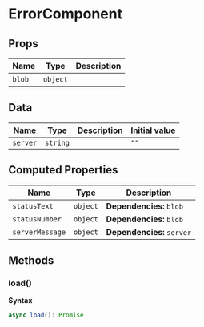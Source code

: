 # ErrorComponent

## Props

| Name   | Type     | Description |
| ------ | -------- | ----------- |
| `blob` | `object` | &nbsp;      |

## Data

| Name     | Type     | Description | Initial value |
| -------- | -------- | ----------- | ------------- |
| `server` | `string` |             | `""`          |

## Computed Properties

| Name            | Type     | Description                |
| --------------- | -------- | -------------------------- |
| `statusText`    | `object` | **Dependencies:** `blob`   |
| `statusNumber`  | `object` | **Dependencies:** `blob`   |
| `serverMessage` | `object` | **Dependencies:** `server` |

## Methods

### load()

**Syntax**

```typescript
async load(): Promise
```

